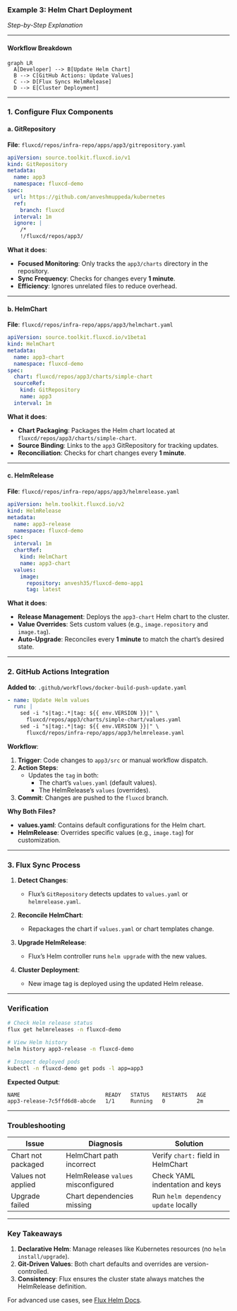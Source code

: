 ### **Example 3: Helm Chart Deployment**  
*Step-by-Step Explanation*

---

#### **Workflow Breakdown**  
```mermaid
graph LR
  A[Developer] --> B[Update Helm Chart]
  B --> C[GitHub Actions: Update Values]
  C --> D[Flux Syncs HelmRelease]
  D --> E[Cluster Deployment]
```

---

### **1. Configure Flux Components**  

#### **a. GitRepository**  
**File**: `fluxcd/repos/infra-repo/apps/app3/gitrepository.yaml`  
```yaml
apiVersion: source.toolkit.fluxcd.io/v1
kind: GitRepository
metadata:
  name: app3
  namespace: fluxcd-demo
spec:
  url: https://github.com/anveshmuppeda/kubernetes
  ref:
    branch: fluxcd
  interval: 1m
  ignore: |
    /*
    !/fluxcd/repos/app3/
```

**What it does**:  
- **Focused Monitoring**: Only tracks the `app3/charts` directory in the repository.  
- **Sync Frequency**: Checks for changes every **1 minute**.  
- **Efficiency**: Ignores unrelated files to reduce overhead.  

---

#### **b. HelmChart**  
**File**: `fluxcd/repos/infra-repo/apps/app3/helmchart.yaml`  
```yaml
apiVersion: source.toolkit.fluxcd.io/v1beta1
kind: HelmChart
metadata:
  name: app3-chart
  namespace: fluxcd-demo
spec:
  chart: fluxcd/repos/app3/charts/simple-chart
  sourceRef:
    kind: GitRepository
    name: app3
  interval: 1m
```

**What it does**:  
- **Chart Packaging**: Packages the Helm chart located at `fluxcd/repos/app3/charts/simple-chart`.  
- **Source Binding**: Links to the `app3` GitRepository for tracking updates.  
- **Reconciliation**: Checks for chart changes every **1 minute**.  

---

#### **c. HelmRelease**  
**File**: `fluxcd/repos/infra-repo/apps/app3/helmrelease.yaml`  
```yaml
apiVersion: helm.toolkit.fluxcd.io/v2
kind: HelmRelease
metadata:
  name: app3-release
  namespace: fluxcd-demo
spec:
  interval: 1m
  chartRef:
    kind: HelmChart
    name: app3-chart
  values:
    image:
      repository: anvesh35/fluxcd-demo-app1
      tag: latest
```

**What it does**:  
- **Release Management**: Deploys the `app3-chart` Helm chart to the cluster.  
- **Value Overrides**: Sets custom values (e.g., `image.repository` and `image.tag`).  
- **Auto-Upgrade**: Reconciles every **1 minute** to match the chart’s desired state.  

---

### **2. GitHub Actions Integration**  
**Added to**: `.github/workflows/docker-build-push-update.yaml`  
```yaml
- name: Update Helm values
  run: |
    sed -i "s|tag:.*|tag: ${{ env.VERSION }}|" \
      fluxcd/repos/app3/charts/simple-chart/values.yaml
    sed -i "s|tag:.*|tag: ${{ env.VERSION }}|" \
      fluxcd/repos/infra-repo/apps/app3/helmrelease.yaml
```

**Workflow**:  
1. **Trigger**: Code changes to `app3/src` or manual workflow dispatch.  
2. **Action Steps**:  
   - Updates the `tag` in both:  
     - The chart’s `values.yaml` (default values).  
     - The HelmRelease’s `values` (overrides).  
3. **Commit**: Changes are pushed to the `fluxcd` branch.  

**Why Both Files?**  
- **values.yaml**: Contains default configurations for the Helm chart.  
- **HelmRelease**: Overrides specific values (e.g., `image.tag`) for customization.  

---

### **3. Flux Sync Process**  
1. **Detect Changes**:  
   - Flux’s `GitRepository` detects updates to `values.yaml` or `helmrelease.yaml`.  

2. **Reconcile HelmChart**:  
   - Repackages the chart if `values.yaml` or chart templates change.  

3. **Upgrade HelmRelease**:  
   - Flux’s Helm controller runs `helm upgrade` with the new values.  

4. **Cluster Deployment**:  
   - New image tag is deployed using the updated Helm release.  

---

### **Verification**  
```bash
# Check Helm release status
flux get helmreleases -n fluxcd-demo

# View Helm history
helm history app3-release -n fluxcd-demo

# Inspect deployed pods
kubectl -n fluxcd-demo get pods -l app=app3
```

**Expected Output**:  
```
NAME                           READY   STATUS    RESTARTS   AGE
app3-release-7c5ffd6d8-abcde   1/1     Running   0          2m
```

---

### **Troubleshooting**  
| **Issue**                  | **Diagnosis**                                  | **Solution**                          |  
|----------------------------|-----------------------------------------------|---------------------------------------|  
| Chart not packaged         | HelmChart path incorrect                      | Verify `chart:` field in HelmChart    |  
| Values not applied         | HelmRelease `values` misconfigured            | Check YAML indentation and keys       |  
| Upgrade failed             | Chart dependencies missing                    | Run `helm dependency update` locally  |  

---

### **Key Takeaways**  
1. **Declarative Helm**: Manage releases like Kubernetes resources (no `helm install/upgrade`).  
2. **Git-Driven Values**: Both chart defaults and overrides are version-controlled.  
3. **Consistency**: Flux ensures the cluster state always matches the HelmRelease definition.  

For advanced use cases, see [Flux Helm Docs](https://fluxcd.io/docs/guides/helmreleases/).
